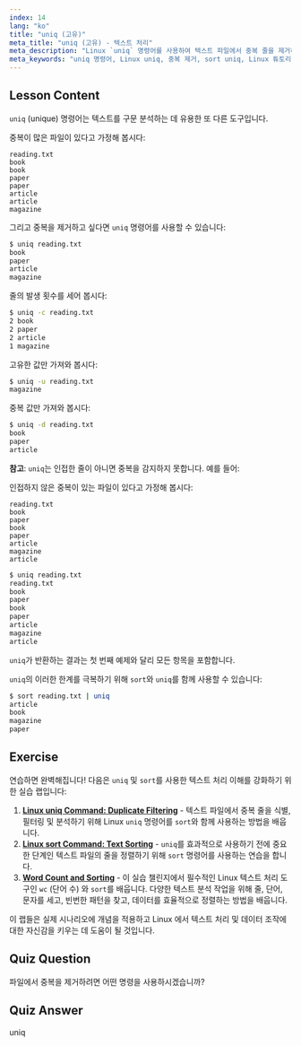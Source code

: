 ```yaml
---
index: 14
lang: "ko"
title: "uniq (고유)"
meta_title: "uniq (고유) - 텍스트 처리"
meta_description: "Linux `uniq` 명령어를 사용하여 텍스트 파일에서 중복 줄을 제거하는 방법을 배웁니다. -c, -u, -d 와 같은 옵션을 알아보고 `sort`와 결합하여 효과적인 데이터 정리를 수행합니다."
meta_keywords: "uniq 명령어, Linux uniq, 중복 제거, sort uniq, Linux 튜토리얼, 텍스트 처리, 초보자 Linux, Linux 가이드"
---
```


## Lesson Content

`uniq` (unique) 명령어는 텍스트를 구문 분석하는 데 유용한 또 다른 도구입니다.

중복이 많은 파일이 있다고 가정해 봅시다:

```plaintext
reading.txt
book
book
paper
paper
article
article
magazine
```

그리고 중복을 제거하고 싶다면 `uniq` 명령어를 사용할 수 있습니다:

```bash
$ uniq reading.txt
book
paper
article
magazine
```

줄의 발생 횟수를 세어 봅시다:

```bash
$ uniq -c reading.txt
2 book
2 paper
2 article
1 magazine
```

고유한 값만 가져와 봅시다:

```bash
$ uniq -u reading.txt
magazine
```

중복 값만 가져와 봅시다:

```bash
$ uniq -d reading.txt
book
paper
article
```

**참고**: `uniq`는 인접한 줄이 아니면 중복을 감지하지 못합니다. 예를 들어:

인접하지 않은 중복이 있는 파일이 있다고 가정해 봅시다:

```plaintext
reading.txt
book
paper
book
paper
article
magazine
article
```

```bash
$ uniq reading.txt
reading.txt
book
paper
book
paper
article
magazine
article
```

`uniq`가 반환하는 결과는 첫 번째 예제와 달리 모든 항목을 포함합니다.

`uniq`의 이러한 한계를 극복하기 위해 `sort`와 `uniq`를 함께 사용할 수 있습니다:

```bash
$ sort reading.txt | uniq
article
book
magazine
paper
```

## Exercise

연습하면 완벽해집니다! 다음은 `uniq` 및 `sort`를 사용한 텍스트 처리 이해를 강화하기 위한 실습 랩입니다:

1. **[Linux uniq Command: Duplicate Filtering](https://labex.io/ko/labs/linux-linux-uniq-command-duplicate-filtering-219199)** - 텍스트 파일에서 중복 줄을 식별, 필터링 및 분석하기 위해 Linux `uniq` 명령어를 `sort`와 함께 사용하는 방법을 배웁니다.
2. **[Linux sort Command: Text Sorting](https://labex.io/ko/labs/linux-linux-sort-command-text-sorting-219196)** - `uniq`를 효과적으로 사용하기 전에 중요한 단계인 텍스트 파일의 줄을 정렬하기 위해 `sort` 명령어를 사용하는 연습을 합니다.
3. **[Word Count and Sorting](https://labex.io/ko/labs/linux-word-count-and-sorting-388125)** - 이 실습 챌린지에서 필수적인 Linux 텍스트 처리 도구인 `wc` (단어 수) 와 `sort`를 배웁니다. 다양한 텍스트 분석 작업을 위해 줄, 단어, 문자를 세고, 빈번한 패턴을 찾고, 데이터를 효율적으로 정렬하는 방법을 배웁니다.

이 랩들은 실제 시나리오에 개념을 적용하고 Linux 에서 텍스트 처리 및 데이터 조작에 대한 자신감을 키우는 데 도움이 될 것입니다.

## Quiz Question

파일에서 중복을 제거하려면 어떤 명령을 사용하시겠습니까?

## Quiz Answer

uniq
